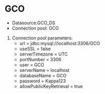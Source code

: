 # GCO

- Datasource:GCO_DS
- Connection pool: GCO
1. Connection pool parameters:
   - url = jdbc:mysql://localhost:3306/GCO
   - useSSL = false
   - serverTimezone = UTC
   - portNumber = 3306
   - user = GCO
   - serverName = localhost
   - databaseName = GCO
   - password = Kappa123
   - allowPublicKeyRetrieval = true
